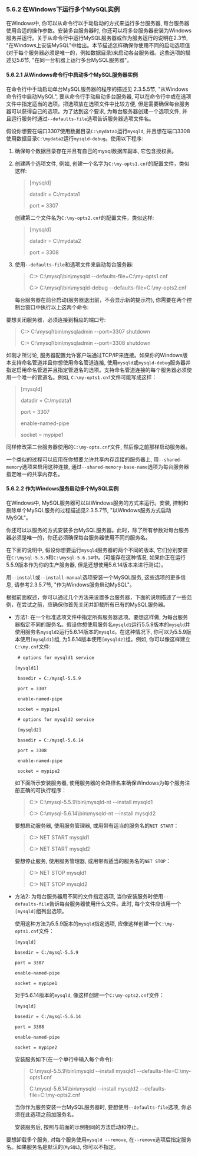 ### 5.6.2 在Windows下运行多个MySQL实例

在Windows中, 你可以从命令行以手动启动的方式来运行多台服务器, 每台服务器使用合适的操作参数。安装多台服务器时, 你还可以将多台服务器安装为Windows服务并运行。关于从命令行中运行MySQL服务器或作为服务运行的说明在2.3节, "在Windows上安装MySQL"中给出。本节描述怎样确保你使用不同的启动选项值(对于每个服务器必须是唯一的，例如数据目录)来启动各台服务器。这些选项的描述见5.6节, "在同一台机器上运行多台MySQL服务器"。

#### 5.6.2.1 从Windows命令行中启动多个MySQL服务器实例

在命令行中手动启动单台MySQL服务器的程序的描述见 2.3.5.5节, "从Windows命令行中启动MySQL", 要从命令行手动启动多台服务器, 可以在命令行中或在选项文件中指定适当的选项。把选项放在选项文件中比较方便, 但是需要确保每台服务器可以获得自己的选项。为了达到这个要求, 为每台服务器创建一个选项文件, 并且运行服务时通过`--defaults-file`选项告诉服务器选项文件名。

假设你想要在端口3307使用数据目录`C:\mydata1`运行`mysqld`, 并且想在端口3308使用数据目录`C:\mydata2`运行`mysqld-debug`。使用以下程序:

1. 确保每个数据目录存在并且有自己的mysql数据库副本, 它包含授权表。
2. 创建两个选项文件, 例如, 创建一个名字为`C:\my-opts1.cnf`的配置文件，类似这样:

	> [mysqld]
	> 
	> datadir = C:/mydata1
	> 
	> port = 3307

	创建第二个文件名为`C:\my-opts2.cnf`的配置文件，类似这样:

	> [mysqld]
	> 
	> datadir = C:/mydata2
	> 
	> port = 3308
	
3. 使用`--defaults-file`和选项文件来启动每台服务器:

	> C:\> C:\mysql\bin\mysqld --defaults-file=C:\my-opts1.cnf
	> 
	> C:\> C:\mysql\bin\mysqld-debug --defaults-file=C:\my-opts2.cnf

	每台服务器在前台启动(服务器退出前，不会显示新的提示符), 你需要在两个控制台窗口中执行以上这两个命令:

要想关闭服务器，必须连接到相应的端口号:

> C:\> C:\mysql\bin\mysqladmin --port=3307 shutdown
>
> C:\> C:\mysql\bin\mysqladmin --port=3308 shutdown

如刚才所讨论, 服务器配置允许客户端通过TCP/IP来连接。如果你的Windows版本支持命名管道并且你想使用命名管道连接, 使用`mysqld`或`mysqld-debug`服务器并指定启用命名管道并且指定管道名的选项。支持命名管道连接的每个服务器必须使用一个唯一的管道名。例如, `C:\my-opts1.cnf`文件可能写成这样：

> [mysqld]
> 
> datadir = C:/mydata1
> 
> port = 3307
> 
> enable-named-pipe
> 
> socket = mypipe1

同样修改第二台服务器使用的`C:\my-opts.cnf`文件, 然后像之前那样启动服务器。

一个类似的过程可以应用在你想要允许共享内存连接的服务器上, 用`--shared-memory`选项来启用这种连接, 通过`--shared-memory-base-name`选项为每台服务器指定唯一的共享内存名。

#### 5.6.2.2 作为Windows服务启动多个MySQL实例

在Windows中, MySQL服务器可以以Windows服务的方式来运行。安装, 控制和删除单个MySQL服务的过程描述见2.3.5.7节, "以Windows服务方式启动MySQL"。

你还可以以服务的方式安装多台MySQL服务器。此时，除了所有参数对每台服务器必须是唯一的，你还必须确保每台服务器使用不同的服务名。

在下面的说明中, 假设你想要运行`mysqld`服务器的两个不同的版本, 它们分别安装在`C:\mysql-5.5.9`和`C:\mysql-5.6.14`中。(可能存在这种情况, 如果你正在运行5.5.9版本作为你的生产服务器, 但是还想使用5.6.14版本来进行测试）。

用`--install`或`--install-manual`选项安装一个MySQL服务, 这些选项的更多信息, 请参考2.3.5.7节, "作为Windows服务启动MySQL"。

根据前面叙述，你可以通过几个方法来设置多台服务器，下面的说明描述了一些范例，在尝试之前，应确保你首先关闭并卸载所有已有的MySQL服务器。

* 方法1: 在一个标准选项文件中指定所有服务器选项。要想这样做, 为每台服务器指定不同的服务名。假设你想使用服务名`mysqld1`运行5.5.9版本的`mysqld`并使用服务名`mysqld2`运行5.6.14版本的`mysqld`。在这种情况下, 你可以为5.5.9版本使用`[mysqld1]`组, 为5.6.14版本使用`[mysqld2]`组。例如, 你可以像这样建立`C:\my.cnf`文件:
	
	>
	` # options for mysqld1 service` 
	>
    `[mysqld1]` 
    >
	` basedir = C:/mysql-5.5.9` 
    >
	` port = 3307` 
    >
	` enable-named-pipe` 
    >
	` socket = mypipe1`
    >            
    >
    ` # options for mysqld2 service`
    >
    ` [mysqld2]`
    >
    ` basedir = C:/mysql-5.6.14`
    >
    ` port = 3308`
    >
    ` enable-named-pipe`
    >
    ` socket = mypipe2`

	如下面所示安装服务器, 使用服务器的全路径名来确保Windows为每个服务注册正确的可执行程序：

	> C:\> C:\mysql-5.5.9\bin\mysqld-nt --install mysqld1
	>
	> C:\> C:\mysql-5.6.14\bin\mysqld-nt --install mysqld2

	要想启动服务器, 使用服务管理器, 或用带有适当的服务名的`NET START`：

	> C:\> NET START mysqld1
	>
	> C:\> NET START mysqld2

	要想停止服务, 使用服务管理器, 或用带有适当的服务名的`NET STOP`：

	> C:\> NET STOP mysqld1
	> 
	> C:\> NET STOP mysqld2

* 方法2: 为每台服务器用不同的文件指定选项, 当你安装服务时使用`--defaults-file`告诉每台服务器使用什么文件。此时, 每个文件应该用一个`[mysqld]`组列出选项。

	 使用这种方法为5.5.9版本的`mysqld`指定选项, 应像这样创建一个`C:\my-opts1.cnf`文件：
	>
	`[mysqld]`
	>
	`basedir = C:/mysql-5.5.9`
	>
	`port = 3307`
	>
	`enable-named-pipe`
	>
	`socket = mypipe1`

	对于5.6.14版本的`mysqld`, 像这样创建一个`C:\my-opts2.cnf`文件：

	>
	`[mysqld]`
	>
	`basedir = C:/mysql-5.6.14`
	>
	`port = 3308`
	>
	`enable-named-pipe`
	>
	`socket = mypipe2`

	安装服务如下(在一个单行中输入每个命令):

	> C:\mysql-5.5.9\bin\mysqld --install mysqld1 --defaults-file=C:\my-opts1.cnf
	> 
	> C:\mysql-5.6.14\bin\mysqld --install mysqld2 --defaults-file=C:\my-opts2.cnf

	当你作为服务安装一台MySQL服务器时, 要想使用`--defaults-file`选项, 你必须在此选项之前加服务名。

	安装服务后, 按照与前面的示例相同的方法启动和停止。

要想卸载多个服务, 对每个服务使用`mysqld --remove`, 在`--remove`选项后指定服务名。如果服务名是默认的(`MySQL`), 你可以不指定。

